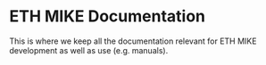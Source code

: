 # ETH MIKE Documentation

This is where we keep all the documentation relevant for ETH MIKE development as well as use (e.g. manuals). 